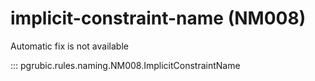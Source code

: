 # implicit-constraint-name (NM008)

Automatic fix is not available

::: pgrubic.rules.naming.NM008.ImplicitConstraintName

